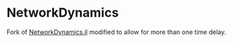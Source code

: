 # NetworkDynamics

Fork of [NetworkDynamics.jl](https://github.com/PIK-ICoNe/NetworkDynamics.jl) modified to allow for more than one time delay.
